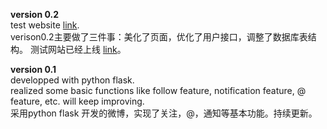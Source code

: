 **version 0.2**  
  test website [link](http://www.solocode.cc).  
  verison0.2主要做了三件事：美化了页面，优化了用户接口，调整了数据库表结构。
  测试网站已经上线 [link](http://www.solocode.cc)。
    
**version 0.1**  
  developped with python flask.  
  realized some basic functions like follow feature, notification feature, @ feature, etc.
  will keep improving.  
  采用python flask 开发的微博，实现了关注，@，通知等基本功能。持续更新。


